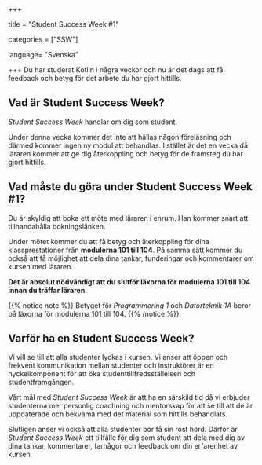 +++

title = "Student Success Week #1"

categories = ["SSW"]

language= "Svenska"

+++
Du har studerat Kotlin i några veckor och nu är det dags att få feedback och betyg för det arbete du har gjort hittills.

## Vad är Student Success Week?
*Student Success Week* handlar om dig som student. 

Under denna vecka kommer det inte att hållas någon föreläsning och därmed kommer ingen ny modul att behandlas. I stället är det en vecka då läraren kommer att ge dig återkoppling och betyg för de framsteg du har gjort hittills.

## Vad måste du göra under Student Success Week #1?
Du är skyldig att boka ett möte med läraren i enrum. Han kommer snart att tillhandahålla bokningslänken.

Under mötet kommer du att få betyg och återkoppling för dina klassprestationer från **modulerna 101 till 104**. På samma sätt kommer du också att få möjlighet att dela dina tankar, funderingar och kommentarer om kursen med läraren.

**Det är absolut nödvändigt att du slutför läxorna för modulerna 101 till 104 innan du träffar läraren**.

{{% notice note %}}
Betyget för *Programmering 1* och *Datorteknik 1A* beror på läxorna för modulerna 101 till 104.
{{% /notice %}}

## Varför ha en Student Success Week?
Vi vill se till att alla studenter lyckas i kursen. Vi anser att öppen och frekvent kommunikation mellan studenter och instruktörer är en nyckelkomponent för att öka studenttillfredsställelsen och studentframgången.

Vårt mål med *Student Success Week* är att ha en särskild tid då vi erbjuder studenterna mer personlig coachning och mentorskap för att se till att de är uppdaterade och bekväma med det material som hittills behandlats.

Slutligen anser vi också att alla studenter bör få sin röst hörd. Därför är *Student Success Week* ett tillfälle för dig som student att dela med dig av dina tankar, kommentarer, farhågor och feedback om din erfarenhet av kursen.
